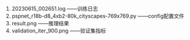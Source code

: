 1. 20230615_002651.log      ——训练日志
2. pspnet_r18b-d8_4xb2-80k_cityscapes-769x769.py     ——config配置文件
3. result.png     ——推理结果
4. validation_iter_900.png     ——验证集指标
